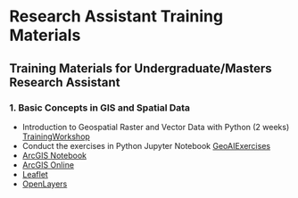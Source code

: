 # Research Assistant Training Materials 

## Training Materials for Undergraduate/Masters Research Assistant

### 1. Basic Concepts in GIS and Spatial Data
 
- Introduction to Geospatial Raster and Vector Data with Python (2
weeks) [TrainingWorkshop] 
-  Conduct the exercises in Python Jupyter Notebook [GeoAIExercises]
-  [ArcGIS Notebook]
-  [ArcGIS Online]
-  [Leaflet]
-  [OpenLayers]
 
 [//]: # (These are reference links used in the body of this note and get stripped out when the markdown processor does its job. There is no need to format nicely because it shouldn't be seen. Thanks SO - http://stackoverflow.com/questions/4823468/store-comments-in-markdown-syntax)

   [TrainingWorkshop]: <https://carpentries-incubator.github.io/geospatial-python/>
   [GeoAIExercises]: <https://drive.google.com/drive/u/1/folders/1SNt_WWdDyUcQBwTa4WX4lrZznWF7_ztS>
   [ArcGIS Online]: <https://learn-arcgis-learngis.hub.arcgis.com/>
   [ArcGIS Notebook]: <https://www.esri.com/en-us/arcgis/products/arcgis-notebooks/overview>
   [Leaflet]: <https://leafletjs.com/>
   [OpenLayers]: <https://openlayers.org/en/latest/doc/tutorials/>
  
